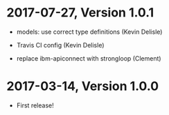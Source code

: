 2017-07-27, Version 1.0.1
=========================

 * models: use correct type definitions (Kevin Delisle)

 * Travis CI config (Kevin Delisle)

 * replace ibm-apiconnect with strongloop (Clement)


2017-03-14, Version 1.0.0
=========================

 * First release!
